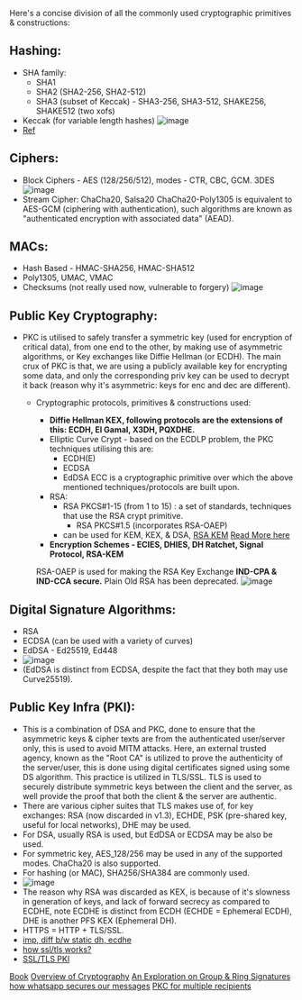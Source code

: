 Here's a concise division of all the commonly used cryptographic primitives & constructions:

  ## Hashing:
  - SHA family:
    - SHA1
    - SHA2 (SHA2-256, SHA2-512)
    - SHA3 (subset of Keccak) - SHA3-256, SHA3-512, SHAKE256, SHAKE512 (two xofs)
  - Keccak (for variable length hashes)
    ![image](https://github.com/lakshya-chopra/KyberCpp/assets/77010972/3009bafe-6233-4a2b-96dd-9dbc46e24b46)
  - [Ref](https://crypto.stackexchange.com/a/68314)
    
## Ciphers:
  - Block Ciphers - AES (128/256/512), modes - CTR, CBC, GCM. 3DES
     ![image](https://github.com/lakshya-chopra/KyberCpp/assets/77010972/9ec0a3ea-2151-4f1f-aa87-c833f9e2eb0e)
  - Stream Cipher: ChaCha20, Salsa20
     ChaCha20-Poly1305 is equivalent to AES-GCM (ciphering with authentication), such algorithms are known as "authenticated encryption with associated data" (AEAD).
## MACs:
  - Hash Based - HMAC-SHA256, HMAC-SHA512
  - Poly1305, UMAC, VMAC
  - Checksums (not really used now, vulnerable to forgery)
    ![image](https://github.com/lakshya-chopra/KyberCpp/assets/77010972/f39f9a78-bf04-4318-bc0d-b06f198f650d)

## Public Key Cryptography:
  - PKC is utilised to safely transfer a symmetric key (used for encryption of critical data), from one end to the other, by making use of asymmetric algorithms, or Key exchanges like Diffie Hellman (or ECDH). The main crux of PKC is that, we are using a publicly available key for encrypting some data, and only the corresponding priv key can be used to decrypt it back (reason why it's asymmetric: keys for enc and dec are different).
    
    - Cryptographic protocols, primitives & constructions used:
      
      - **Diffie Hellman KEX, following protocols are the extensions of this: ECDH, El Gamal, X3DH, PQXDHE.**
      - Elliptic Curve Crypt - based on the ECDLP problem, the PKC techniques utilising this are:
          - ECDH(E)
          - ECDSA
          - EdDSA
            ECC is a cryptographic primitive over which the above mentioned techniques/protocols are built upon.
      - RSA:
          - RSA PKCS#1-15 (from 1 to 15) : a set of standards, techniques that use the RSA crypt primitive.
            - RSA PKCS#1.5 (incorporates RSA-OAEP)
          - can be used for KEM, KEX, & DSA, [RSA KEM](https://datatracker.ietf.org/doc/html/rfc5990)
            [Read More here](https://www.spiceworks.com/it-security/network-security/articles/what-is-pkcs/#:~:text=PKCS%20%231%20%E2%80%93%20RSA%20cryptography%20standard,format%20of%20the%20digital%20certificate.)
      - **Encryption Schemes - ECIES, DHIES, DH Ratchet, Signal Protocol, RSA-KEM** <br/>

      RSA-OAEP is used for making the RSA Key Exchange **IND-CPA & IND-CCA secure.** Plain Old RSA has been deprecated.
      ![image](https://github.com/lakshya-chopra/KyberCpp/assets/77010972/46927e56-adce-47c7-a808-33bdb321d840)

 ## Digital Signature Algorithms:
   - RSA
   - ECDSA (can be used with a variety of curves)
   - EdDSA - Ed25519, Ed448
   - ![image](https://github.com/lakshya-chopra/KyberCpp/assets/77010972/55f97ba2-8da3-45b9-9af5-b78c2cfe8be1)
   - (EdDSA is distinct from ECDSA, despite the fact that they both may use Curve25519).

## Public Key Infra (PKI):
  - This is a combination of DSA and PKC, done to ensure that the asymmetric keys & cipher texts are from the authenticated user/server only, this is used to avoid MITM attacks. Here, an external trusted agency, known as the "Root CA" is utilized to prove the authenticity of the server/user, this is done using digital certificates signed using some DS algorithm. This practice is utilized in TLS/SSL. TLS is used to securely distribute symmetric keys between the client and the server, as well provide the proof that both the client & the server are authentic.
  - There are various cipher suites that TLS makes use of, for key exchanges: RSA (now discarded in v1.3), ECHDE, PSK (pre-shared key, useful for local networks), DHE may be used. 
  - For DSA, usually RSA is used, but EdDSA or ECDSA may be also be used.
  - For symmetric key, AES_128/256 may be used in any of the supported modes. ChaCha20 is also supported.
  - For hashing (or MAC), SHA256/SHA384 are commonly used.
  - ![image](https://github.com/lakshya-chopra/KyberCpp/assets/77010972/0b23f7f4-87b0-4639-b158-1f4d4befa5c5)
  - The reason why RSA was discarded as KEX, is because of it's slowness in generation of keys, and lack of forward secrecy as compared to ECDHE, note ECDHE is distinct from ECDH (ECHDE = Ephemeral ECDH), DHE is another PFS KEX (Ephemeral DH).
  - HTTPS = HTTP + TLS/SSL.
  - [imp, diff b/w static dh, ecdhe](https://security.stackexchange.com/a/33240)
  - [how ssl/tls works?](https://security.stackexchange.com/a/20847)
  - [SSL/TLS PKI](https://security.stackexchange.com/questions/87564/how-does-ssl-tls-pki-work/89072#89072)
      


[Book](https://cryptobook.nakov.com/)
[Overview of Cryptography](https://medium.com/@sinister/overview-of-cryptography-c7349b92a72b)
[An Exploration on Group & Ring Signatures](https://cseweb.ucsd.edu/~smeiklejohn/files/researchexam.pdf)
[how whatsapp secures our messages](https://crypto.stackexchange.com/questions/58443/if-whatsapp-cannot-read-our-message-how-can-the-media-forwarding-happen-in-an-i?noredirect=1&lq=1)
[PKC for multiple recipients](https://crypto.stackexchange.com/questions/86483/using-public-key-cryptography-with-multiple-recipients)

    

